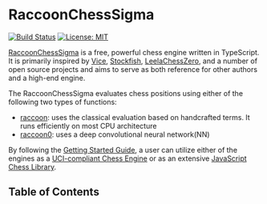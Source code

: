 # RaccoonChessSigma
[![Build Status](https://travis-ci.org/medegw01/raccoon.js.svg?branch=master)](https://travis-ci.org/medegw01/raccoon.js)
[![License: MIT](https://img.shields.io/badge/License-MIT-yellow.svg)](../RaccoonChessSigma/LICENSE)

[RaccoonChessSigma](http://rcsigma.org/) is a free, powerful chess engine written in TypeScript. It is primarily inspired by [Vice](https://www.youtube.com/watch?v=bGAfaepBco4&list=PLZ1QII7yudbc-Ky058TEaOstZHVbT-2hg), [Stockfish](https://stockfishchess.org/), [LeelaChessZero](https://lczero.org/), and a number of open source projects and aims to serve as both reference for other authors and a high-end engine.

The RaccoonChessSigma evaluates chess positions using either of the following two types of functions:
* [raccoon](../RaccoonChessSigma/rcsigma/evaluate/rc/rc.md): uses  the classical evaluation based on handcrafted terms. It runs efficiently on most CPU architecture
* [raccoon0](../RaccoonChessSigma/rcsigma/evaluate/rc0/rc0.md): uses a deep convolutional neural network(NN)

By following the [Getting Started Guide](../RaccoonChessSigma/docs/getting_started_guide.md), a user can utilize either of the engines as a [UCI-compliant Chess Engine](../RaccoonChessSigma/rcsigma/ui/uci/uci.md) or as an extensive [JavaScript Chess Library](../RaccoonChessSigma/rcsigma/ui/uci/uci.md).  

## Table of Contents

